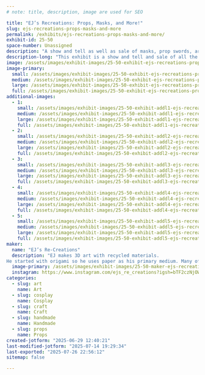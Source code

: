 ```yaml
---
# note: title, description, image are used for SEO

title: "EJ’s Recreations: Props, Masks, and More!"
slug: ejs-recreations-props-masks-and-more
permalink: /exhibits/ejs-recreations-props-masks-and-more/
exhibit-id: 25-50
space-number: Unassigned
description: "A show and tell as well as sale of masks, prop swords, art, and trinkets."
description-long: "This exhibit is a show and tell and sale of all the variations of art I have made over the years. This includes prop weapons, face masks, keychains, sculptures, and wall-hung pieces. All made form locally sourced recycled materials!"
image: /assets/images/exhibit-images/25-50-exhibit-ejs-recreations-props-masks-and-more-img-3616-large.jpeg
image-primary: 
  small: /assets/images/exhibit-images/25-50-exhibit-ejs-recreations-props-masks-and-more-img-3616-small.jpeg
  medium: /assets/images/exhibit-images/25-50-exhibit-ejs-recreations-props-masks-and-more-img-3616-medium.jpeg
  large: /assets/images/exhibit-images/25-50-exhibit-ejs-recreations-props-masks-and-more-img-3616-large.jpeg
  full: /assets/images/exhibit-images/25-50-exhibit-ejs-recreations-props-masks-and-more-img-3616-full.jpeg
additional-images: 
  - 1:
    small: /assets/images/exhibit-images/25-50-exhibit-addl1-ejs-recreations-props-masks-and-more-img-0922-small.jpeg
    medium: /assets/images/exhibit-images/25-50-exhibit-addl1-ejs-recreations-props-masks-and-more-img-0922-medium.jpeg
    large: /assets/images/exhibit-images/25-50-exhibit-addl1-ejs-recreations-props-masks-and-more-img-0922-large.jpeg
    full: /assets/images/exhibit-images/25-50-exhibit-addl1-ejs-recreations-props-masks-and-more-img-0922-full.jpeg
  - 2:
    small: /assets/images/exhibit-images/25-50-exhibit-addl2-ejs-recreations-props-masks-and-more-img-1498-small.jpeg
    medium: /assets/images/exhibit-images/25-50-exhibit-addl2-ejs-recreations-props-masks-and-more-img-1498-medium.jpeg
    large: /assets/images/exhibit-images/25-50-exhibit-addl2-ejs-recreations-props-masks-and-more-img-1498-large.jpeg
    full: /assets/images/exhibit-images/25-50-exhibit-addl2-ejs-recreations-props-masks-and-more-img-1498-full.jpeg
  - 3:
    small: /assets/images/exhibit-images/25-50-exhibit-addl3-ejs-recreations-props-masks-and-more-img-0926-small.jpeg
    medium: /assets/images/exhibit-images/25-50-exhibit-addl3-ejs-recreations-props-masks-and-more-img-0926-medium.jpeg
    large: /assets/images/exhibit-images/25-50-exhibit-addl3-ejs-recreations-props-masks-and-more-img-0926-large.jpeg
    full: /assets/images/exhibit-images/25-50-exhibit-addl3-ejs-recreations-props-masks-and-more-img-0926-full.jpeg
  - 4:
    small: /assets/images/exhibit-images/25-50-exhibit-addl4-ejs-recreations-props-masks-and-more-img-0785-small.jpeg
    medium: /assets/images/exhibit-images/25-50-exhibit-addl4-ejs-recreations-props-masks-and-more-img-0785-medium.jpeg
    large: /assets/images/exhibit-images/25-50-exhibit-addl4-ejs-recreations-props-masks-and-more-img-0785-large.jpeg
    full: /assets/images/exhibit-images/25-50-exhibit-addl4-ejs-recreations-props-masks-and-more-img-0785-full.jpeg
  - 5:
    small: /assets/images/exhibit-images/25-50-exhibit-addl5-ejs-recreations-props-masks-and-more-img-0748-small.jpeg
    medium: /assets/images/exhibit-images/25-50-exhibit-addl5-ejs-recreations-props-masks-and-more-img-0748-medium.jpeg
    large: /assets/images/exhibit-images/25-50-exhibit-addl5-ejs-recreations-props-masks-and-more-img-0748-large.jpeg
    full: /assets/images/exhibit-images/25-50-exhibit-addl5-ejs-recreations-props-masks-and-more-img-0748-full.jpeg
maker: 
  name: "EJ’s Re-Creations"
  description: "EJ makes 3D art with recycled materials.
He started with origami so he uses paper as his primary medium. Many of his works are inspired by Japanese culture and recent is beginning to expand his subject matter to other cultures as well as nature in order to expand and refine his art style."
  image-primary: /assets/images/exhibit-images/25-50-maker-ejs-recreations-props-masks-and-more-img-0750-5114-medium.jpeg
  instagram: https://www.instagram.com/ejs_re_creations?igsh=bTF2czNjOWFzcTg1&utm_source=qr
categories: 
  - slug: art
    name: Art
  - slug: cosplay
    name: Cosplay
  - slug: craft
    name: Craft
  - slug: handmade
    name: Handmade
  - slug: props
    name: Props
created-jotform: "2025-06-29 12:40:21"
last-modified-jotform: "2025-07-14 19:29:34"
last-exported: "2025-07-26 22:56:12"
sitemap: false

---
```

